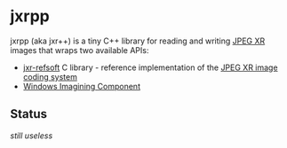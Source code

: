 jxrpp
=====

jxrpp (aka jxr++) is a tiny C++ library for reading and writing [JPEG XR][jxr] images that wraps two available APIs:
* [jxr-refsoft] C library - reference implementation of the [JPEG XR image coding system][jxr-ref]
* [Windows Imagining Component][wic]

Status
------

*still useless*

[jxr]: http://en.wikipedia.org/wiki/JPEG_XR
[jxr-ref]: http://www.itu.int/rec/T-REC-T.835/en
[jxr-refsoft]: https://github.com/mloskot/jxr-refsoft
[wic]:http://en.wikipedia.org/wiki/Windows_Imaging_Component